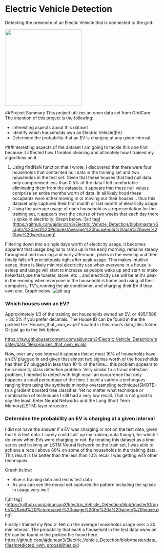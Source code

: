 # Electric Vehicle Detection
Detecting the presence of an Electic Vehicle that is connected to the grid.

<img src = "http://st.automobilemag.com/uploads/sites/11/2015/01/2014-BMW-i3-eDrive-rear-side-view-charging1.jpg" width = "250">

##Project Summary
This project utilizes an open data set from GridCure.  The intention of this project is the following:

* Interesting aspects about this dataset
* Identify which households own an Electric Vehicle(EV)
* Determine the probability that an EV is charging at any given interval


###Interesting aspects of the dataset
I am going to tackle this one first because it affected how I treated cleaning and ultimately how I trained my algorithms on it.

1. Using findNaN function that I wrote, I discovered that there were four households that containted null data in the training set and two households in the test set.  Given that these houses that had null data only comprimised less than 0.5% of the data I felt comfortable eliminating them from the datasets.  It appears that these null values comprise an entire months worth of data.  In all likely hood these occupants were either moving in or moving out their houses... thus this dataset only captured their first month or last month of electricity usage.
2. Using the average usage of each household as a representation for the training set, it appears over the course of two weeks that each day there is spike in electricity.  Graph below.
![alt tag] (https://github.com/ajduncan3/Electric_Vehicle_Detection/blob/master/Graphs%20and%20Pictures/Average%20household%20use%20over%20two%20weeks.png)

Filtering down into a single days worth of electicity usage, it becomes apparent that usage begins to ramp up in the early morning, remains steady throughout mid morning and early afternoon, peaks in the evening and then finally falls off precipitously right after peak usage. This makes intuitive sense, there is likely minimal electricity use when everyone in a house is asleep and usage will start to increase as people wake up and start to make breakfast,use the toaster, stove, etc... and electricity use will be at it's peak in the evening when everyone in the household is home and using all their computers, TV's,running the air conditioner, and charging their EV if they own one. Graph below.
![alt tag](https://github.com/ajduncan3/Electric_Vehicle_Detection/blob/master/Graphs%20and%20Pictures/Average%20household%20use%20in%20one%20day.png)

### Which houses own an EV?
Approximately 1/3 of the training set households owned an EV, or 485/1586 = 30.5% if you prefer decimals.  The House ID can be found in the the pickled file 'Houses_that_own_ev.pkl' located in this repo's data_files folder.  Or just go to the link below.

https://raw.githubusercontent.com/ajduncan3/Electric_Vehicle_Detection/master/data_files/Houses_that_own_ev.pkl

Now, over any one interval it appears that at most 16% of households have an EV plugged in and given that almost two sigmas worth of the households has their EV plugged in less than 10 % of the time... this problem appears to be a minority class detection problem.  Very similar to a fraud detection problem, I needed to detect with high recall an occurrence that only happens a small percentage of the time.  I used a variety a techniques ranging from using the synthetic minority oversampling technique(SMOTE) to a gradient boosted tree classifier.  Yet no matter what technique or combination of techniques I still had a very low recall.  That is not good to say the least.  Enter Neural Networks and the Long Short Term Memory(LSTM) layer strucutre.

### Determine the probability an EV is charging at a given interval


I did not have the answer if a EV was charging or not on the test data, given that it is test data.  I surely could split up my training data though, for which I do know when EVs were charging or not. By treating this dataset as a time series and training an LSTM Neural Network on the train set, I was able to achieve a recall above 80% on some of the households in the training data.  This result is far better than the less than 10% recall I was getting with other techniques.  


Graph below:
* Blue is training data and red is test data
* As you can see the neural net captures the pattern including the spikes in usage very well

![alt tag] (https://github.com/ajduncan3/Electric_Vehicle_Detection/blob/master/Graphs%20and%20Pictures/kwh%20usage%20for%20a%20single%20house.png)

Finally I trained my Neural Net on the average households usage over a 30 min interval. The probability that each a household in the test data owns an EV can be found in the pickled file found here.  
https://github.com/ajduncan3/Electric_Vehicle_Detection/blob/master/data_files/predicted_kwh_probabilities.pkl
